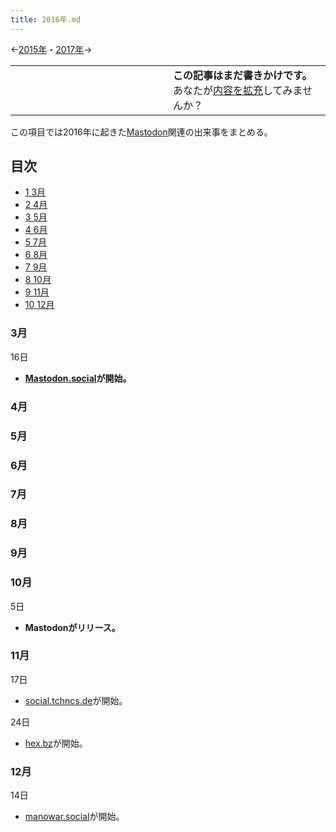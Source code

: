 ```yaml
---
title: 2016年.md
---
```

<div>

<span class="small">←[2015年](/2015%E5%B9%B4 "2015年 (存在しないページ)")・[2017年](/2017%E5%B9%B4 "2017年")→</span>

<table>
<colgroup>
<col style="width: 50%" />
<col style="width: 50%" />
</colgroup>
<tbody>
<tr class="odd">
<td></td>
<td><strong>この記事はまだ書きかけです。</strong>
<div>
あなたが<a href="https://ja.mstdn.wiki/2016%E5%B9%B4&amp;action=edit" rel="nofollow">内容を拡充</a>してみませんか？
</div></td>
</tr>
</tbody>
</table>

この項目では2016年に起きた[Mastodon](/Mastodon "Mastodon")関連の出来事をまとめる。

<div>

<div lang="ja" dir="ltr">

## 目次

</div>

-   [1 3月](#3.E6.9C.88)
-   [2 4月](#4.E6.9C.88)
-   [3 5月](#5.E6.9C.88)
-   [4 6月](#6.E6.9C.88)
-   [5 7月](#7.E6.9C.88)
-   [6 8月](#8.E6.9C.88)
-   [7 9月](#9.E6.9C.88)
-   [8 10月](#10.E6.9C.88)
-   [9 11月](#11.E6.9C.88)
-   [10 12月](#12.E6.9C.88)

</div>

### 3月

16日

-   **[Mastodon.social](/Mastodon.social "Mastodon.social")が開始。**

### 4月

### 5月

### 6月

### 7月

### 8月

### 9月

### 10月

5日

-   **Mastodonがリリース。**

### 11月

17日

-   [social.tchncs.de](/Social.tchncs.de "Social.tchncs.de")が開始。

24日

-   [hex.bz](/Hex.bz "Hex.bz (存在しないページ)")が開始。

### 12月

14日

-   [manowar.social](/Manowar.social "Manowar.social (存在しないページ)")が開始。

</div>
